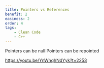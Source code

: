 ```yaml
---
title: Pointers vs References
benefit: 2
easiness: 2
order: 4
tags:
    - Clean Code
    - C++
---
```


Pointers can be null
Pointers can be repointed

https://youtu.be/YnWhqhNdYyk?t=2253